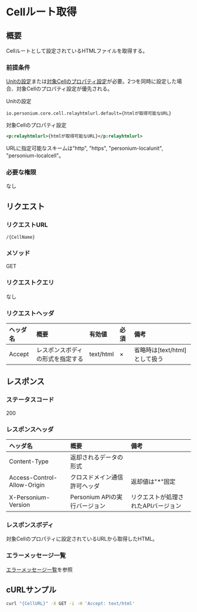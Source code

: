 # Cellルート取得
## 概要
Cellルートとして設定されているHTMLファイルを取得する。

### 前提条件
[Unitの設定](../../server-operator/unit_config_list.md)または[対象Cellのプロパティ設定](./291_Cell_Change_Property.md)が必要。2つを同時に設定した場合、対象Cellのプロパティ設定が優先される。  

Unitの設定  
```
io.personium.core.cell.relayhtmlurl.default={htmlが取得可能なURL}
```

対象Cellのプロパティ設定  
```xml
<p:relayhtmlurl>{htmlが取得可能なURL}</p:relayhtmlurl>
```
URLに指定可能なスキームは"http", "https", "personium-localunit", "personium-localcell"。

### 必要な権限
なし


## リクエスト
### リクエストURL
```
/{CellName}
```

### メソッド
GET

### リクエストクエリ
なし

### リクエストヘッダ
|ヘッダ名|概要|有効値|必須|備考|
|:--|:--|:--|:--|:--|
|Accept|レスポンスボディの形式を指定する|text/html|×|省略時は[text/html]として扱う|


## レスポンス
### ステータスコード
200

### レスポンスヘッダ
|ヘッダ名|概要|備考|
|:--|:--|:--|
|Content-Type|返却されるデータの形式||
|Access-Control-Allow-Origin|クロスドメイン通信許可ヘッダ|返却値は"*"固定|
|X-Personium-Version|Personium APIの実行バージョン|リクエストが処理されたAPIバージョン|

### レスポンスボディ
対象Cellのプロパティに設定されているURLから取得したHTML。

### エラーメッセージ一覧
[エラーメッセージ一覧](004_Error_Messages.md)を参照


## cURLサンプル

```sh
curl "{CellURL}" -X GET -i -H 'Accept: text/html'
```
